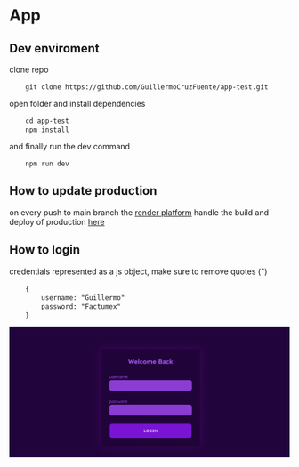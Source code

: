 # App

## Dev enviroment

clone repo

```
    git clone https://github.com/GuillermoCruzFuente/app-test.git
```

open folder and install dependencies

```
    cd app-test
    npm install
```

and finally run the dev command

```
    npm run dev
```

## How to update production

on every push to main branch the [render platform](https://render.com) handle the build and deploy of production [here](https://birthtracker.onrender.com/)

## How to login

credentials represented as a js object, make sure to remove quotes (")

```
    {
        username: "Guillermo"
        password: "Factumex"
    }
```

![login image](./src/assets/images/login.png)
